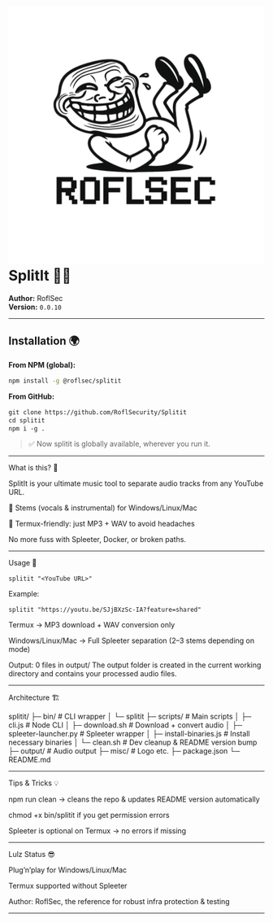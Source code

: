 # ![SplitIt Logo](./misc/logo.png) SplitIt 🎵💥

**Author:** RoflSec  
**Version:** `0.0.10`  <!-- dynamically updated by clean.sh -->

---
<!-- project size: 63.59 MB -->

## Installation 🌍

**From NPM (global):**
```bash
npm install -g @roflsec/splitit
```
**From GitHub:**
```
git clone https://github.com/RoflSecurity/Splitit
cd splitit
npm i -g .
```
> ✅ Now splitit is globally available, wherever you run it.




---

What is this? 🤔

SplitIt is your ultimate music tool to separate audio tracks from any YouTube URL.

🎹 Stems (vocals & instrumental) for Windows/Linux/Mac

📱 Termux-friendly: just MP3 + WAV to avoid headaches


No more fuss with Spleeter, Docker, or broken paths.


---

Usage 🚀
```
splitit "<YouTube URL>"
```
Example:
```
splitit "https://youtu.be/SJjBXzSc-IA?feature=shared"
```
Termux → MP3 download + WAV conversion only

Windows/Linux/Mac → Full Spleeter separation (2–3 stems depending on mode)


Output: 0 files in output/
The output folder is created in the current working directory and contains your processed audio files.


---

Architecture 🏗️

splitit/
├─ bin/                     # CLI wrapper
│  └─ splitit
├─ scripts/                 # Main scripts
│  ├─ cli.js                # Node CLI
│  ├─ download.sh           # Download + convert audio
│  ├─ spleeter-launcher.py  # Spleeter wrapper
│  ├─ install-binaries.js   # Install necessary binaries
│  └─ clean.sh              # Dev cleanup & README version bump
├─ output/                  # Audio output
├─ misc/                    # Logo etc.
├─ package.json
└─ README.md


---

Tips & Tricks 💡

npm run clean → cleans the repo & updates README version automatically

chmod +x bin/splitit if you get permission errors

Spleeter is optional on Termux → no errors if missing



---

Lulz Status 😎

Plug’n’play for Windows/Linux/Mac

Termux supported without Spleeter

Author: RoflSec, the reference for robust infra protection & testing


---
